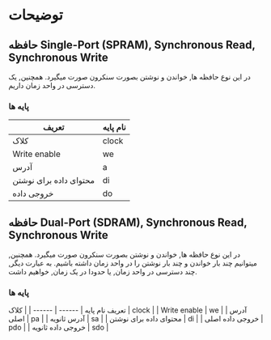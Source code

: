 # توضیحات
## حافظه Single-Port (SPRAM), Synchronous Read, Synchronous Write
در این نوع حافظه ها, خواندن و نوشتن بصورت سنکرون صورت میگیرد. همچنین, یک دسترسی در واحد زمان داریم.
### پایه ها
| تعریف | نام پایه |
| ------ | ------ |
| کلاک | clock |
| Write enable | we |
| آدرس | a |
| محتوای داده برای نوشتن | di |
| خروجی داده | do |

## حافظه Dual-Port (SDRAM), Synchronous Read, Synchronous Write
در این نوع حافظه ها, خواندن و نوشتن بصورت سنکرون صورت میگیرد. همچنین, میتوانیم چند بار خواندن و چند بار نوشتن را در واحد زمان داشته باشیم. به عبارت دیگر, چند دسترسی در واحد زمان, یا حدودا در یک زمان, خواهیم داشت.
### پایه ها
تعریف	نام پایه
| ------ | ------ |
| کلاک | clock |
| Write enable | we |
| آدرس اصلی | pa |
| آدرس ثانویه | sa |
| محتوای داده برای نوشتن | di |
| خروجی داده اصلی | pdo |
| خروجی داده ثانویه | sdo |


